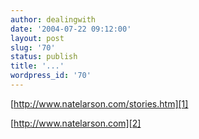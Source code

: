 ```yaml
---
author: dealingwith
date: '2004-07-22 09:12:00'
layout: post
slug: '70'
status: publish
title: '...'
wordpress_id: '70'
---
```


[http://www.natelarson.com/stories.htm][1]

[http://www.natelarson.com][2]

   [1]: http://www.natelarson.com/stories.htm

   [2]: http://www.natelarson.com

